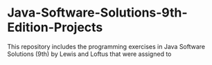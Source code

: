# Java-Software-Solutions-9th-Edition-Projects
This repository includes the programming exercises in Java Software Solutions (9th) by Lewis and Loftus that were assigned to
